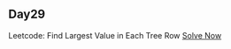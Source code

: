 ## Day29

Leetcode: Find Largest Value in Each Tree Row
[Solve Now](https://leetcode.com/problems/find-largest-value-in-each-tree-row/?envType=daily-question&envId=2023-10-24)
